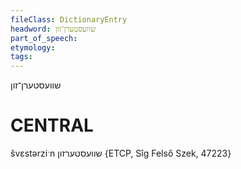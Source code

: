 ```yaml
---
fileClass: DictionaryEntry
headword: שוועסטערן־זון
part_of_speech: 
etymology: 
tags: 
---
```

שוועסטערן־זון

CENTRAL
========

švɛstərziˑn שוועסטערזון {ETCP, Sîg Felső Szek, 47223}